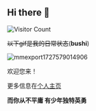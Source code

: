 ## Hi there 👋
![Visitor Count](https://profile-counter.glitch.me/Huang-Jingxiang/count.svg)

~~以下gif是我的日常状态~~(**bushi**)

![mmexport1727579014906](https://github.com/user-attachments/assets/47d24204-b441-41f8-86cc-a26e4b97430c)

欢迎您来！

更多信息在[个人主页](https://huang-jingxiang.github.io/)

**而你从不平庸 有少年独特英勇**

<!--
**Huang-Jingxiang/Huang-Jingxiang** is a ✨ _special_ ✨ repository because its `README.md` (this file) appears on your GitHub profile.

Here are some ideas to get you started:

- 🔭 I’m currently working on ...
- 🌱 I’m currently learning ...
- 👯 I’m looking to collaborate on ...
- 🤔 I’m looking for help with ...
- 💬 Ask me about ...
- 📫 How to reach me: ...
- 😄 Pronouns: ...
- ⚡ Fun fact: ...
-->
